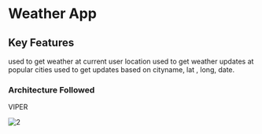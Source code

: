 # Weather App

## Key Features
used to get weather at current user location
used to get weather updates at popular cities
used to get updates based on cityname, lat , long, date.


### Architecture Followed
VIPER

![2](https://user-images.githubusercontent.com/53406407/118408540-a6d78a00-b6a3-11eb-805a-b89d939bc51b.png)

